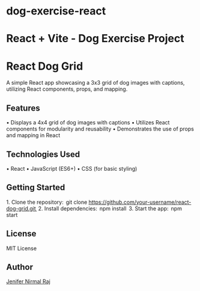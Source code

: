 # dog-exercise-react

# React + Vite - Dog Exercise Project

# React Dog Grid

A simple React app showcasing a 3x3 grid of dog images with captions, utilizing React components, props, and mapping.

## Features

•⁠  ⁠Displays a 4x4 grid of dog images with captions
•⁠  ⁠Utilizes React components for modularity and reusability
•⁠  ⁠Demonstrates the use of props and mapping in React

## Technologies Used

•⁠  ⁠React
•⁠  ⁠JavaScript (ES6+)
•⁠  ⁠CSS (for basic styling)

## Getting Started

1.⁠ ⁠Clone the repository: ⁠ git clone https://github.com/your-username/react-dog-grid.git ⁠
2.⁠ ⁠Install dependencies: ⁠ npm install ⁠
3.⁠ ⁠Start the app: ⁠ npm start ⁠



## License

MIT License

## Author

[Jenifer Nirmal Raj](https://github.com/jenidevops)
